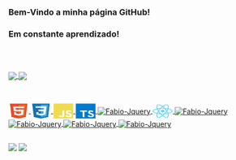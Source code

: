 ### Bem-Vindo a minha página GitHub!
### Em constante aprendizado!
<br>

##

<div>
  <a href="https://github.com/NewFabio">
  <img align="center" height="180em" src="https://github-readme-stats.vercel.app/api?username=NewFabio&count_private=true&show_icons=true&theme=transparent">
  <img align="center" height="180em" src="https://github-readme-stats.vercel.app/api/top-langs/?username=NewFabio&github-readme-stats&theme=transparent">
</div>

##

<div style="display: inline_block"><br>
  <img align="center" alt="Fabio-HTML" height="30" width="40" src="https://raw.githubusercontent.com/devicons/devicon/master/icons/html5/html5-original.svg">
  <img align="center" alt="Fabio-CSS" height="30" width="40" src="https://raw.githubusercontent.com/devicons/devicon/master/icons/css3/css3-original.svg">
  <img align="center" alt="Fabio-Js" height="30" width="40" src="https://raw.githubusercontent.com/devicons/devicon/master/icons/javascript/javascript-plain.svg">
  <img align="center" alt="Fabio-Ts" height="30" width="40" src="https://raw.githubusercontent.com/devicons/devicon/master/icons/typescript/typescript-plain.svg">
  <img align="center" alt="Fabio-Jquery" height="30" width="40" src="https://cdn.jsdelivr.net/gh/devicons/devicon@latest/icons/jquery/jquery-original-wordmark.svg"/>
  <img align="center" alt="Fabio-React" height="30" width="40" src="https://raw.githubusercontent.com/devicons/devicon/master/icons/react/react-original.svg">  
  <img align="center" alt="Fabio-Jquery" height="30" width="40" src="https://cdn.jsdelivr.net/gh/devicons/devicon@latest/icons/reactbootstrap/reactbootstrap-original.svg"/>
  <img align="center" alt="Fabio-Jquery" height="30" width="40" src="https://cdn.jsdelivr.net/gh/devicons/devicon@latest/icons/bootstrap/bootstrap-original.svg"/>
  <img align="center" alt="Fabio-Jquery" height="30" width="40" src="https://cdn.jsdelivr.net/gh/devicons/devicon@latest/icons/nodejs/nodejs-original.svg"/>
  <img align="center" alt="Fabio-Jquery" height="30" width="40" src="https://cdn.jsdelivr.net/gh/devicons/devicon@latest/icons/npm/npm-original-wordmark.svg"/>
</div>

##

<div>
  <a href="https://www.youtube.com/@Fabio-Dev-sj5ws" target="_blank"><img src="https://img.shields.io/badge/YouTube-FF0000?style=for-the-badge&logo=youtube&logoColor=white" target="_blank"></a>
  <!--<a href="Coloque seu link aqui" target="_blank"><img src="https://img.shields.io/badge/-Instagram-%23E4405F?style=for-the-badge&logo=instagram&logoColor=white" target="_blank"></a>-->
 	<!--<a href="coloque seu link aqui" target="_blank"><img src="https://img.shields.io/badge/Twitch-9146FF?style=for-the-badge&logo=twitch&logoColor=white" target="_blank"></a>-->
<!--   <a href="https://discord.gg/newdrink" target="_blank"><img src="https://img.shields.io/badge/Discord-7289DA?style=for-the-badge&logo=discord&logoColor=white" target="_blank"></a>  -->
<!--   <a href = "fabio.conceicaoads@gmail.com"><img src="https://img.shields.io/badge/-Gmail-%23333?style=for-the-badge&logo=gmail&logoColor=white" target="_blank"></a> -->
  <a href="https://www.linkedin.com/in/fabio-concei%C3%A7%C3%A3o-045457314/?trk=opento_sprofile_details" target="_blank"><img src="https://img.shields.io/badge/-LinkedIn-%230077B5?style=for-the-badge&logo=linkedin&logoColor=white" target="_blank"></a> 
</div>



